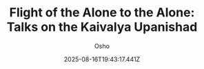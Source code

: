 ---
title: "Flight of the Alone to the Alone: Talks on the Kaivalya Upanishad"
date: "2025-08-16T19:43:17.441Z"
author: "Osho"
read_year: "NO"
recommendation: '3'
url: /bookshelf/flight-of-the-alone-to-the-alone-talks-on-the-kaivalya-upanishad
---
